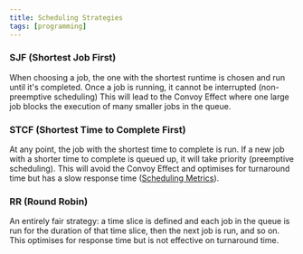 ```yaml
---
title: Scheduling Strategies
tags: [programming]
---
```

### SJF (Shortest Job First)
When choosing a job, the one with the shortest runtime is chosen and run until it's completed. Once a job is running, it cannot be interrupted (non-preemptive scheduling) This will lead to the Convoy Effect where one large job blocks the execution of many smaller jobs in the queue. 

### STCF (Shortest Time to Complete First)
At any point, the job with the shortest time to complete is run. If a new job with a shorter time to complete is queued up, it will take priority (preemptive scheduling). This will avoid the Convoy Effect and optimises for turnaround time but has a slow response time ([Scheduling Metrics](https://john-rodewald.github.io/blog/Scheduling-Metrics)).

### RR (Round Robin)
An entirely fair strategy: a time slice is defined and each job in the queue is run for the duration of that time slice, then the next job is run, and so on. This optimises for response time but is not effective on turnaround time. 